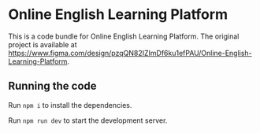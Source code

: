 
  # Online English Learning Platform

  This is a code bundle for Online English Learning Platform. The original project is available at https://www.figma.com/design/pzqQN82IZImDf6ku1efPAU/Online-English-Learning-Platform.

  ## Running the code

  Run `npm i` to install the dependencies.

  Run `npm run dev` to start the development server.
  